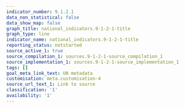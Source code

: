 ```yaml
---
indicator_number: 9.1.2.1
data_non_statistical: false
data_show_map: false
graph_title: national_indicators.9-1-2-1-title
graph_type: line
indicator_name: national_indicators.9-1-2-1-title
reporting_status: notstarted
source_active_1: true
source_compilation_1: sources.9-1-2-1-source_compilation_1
source_implementation_1: sources.9-1-2-1-source_implementation_1
tags: []
goal_meta_link_text: UN metadata
customisation: meta.customisation-4
source_url_text_1: Link to source
classification: '1'
availability: '1'
---
```

